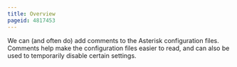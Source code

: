 ```yaml
---
title: Overview
pageid: 4817453
---
```


We can (and often do) add comments to the Asterisk configuration files. Comments help make the configuration files easier to read, and can also be used to temporarily disable certain settings.

